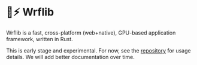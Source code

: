 # 🐢⚡ Wrflib

Wrflib is a fast, cross-platform (web+native), GPU-based application framework, written in Rust.

This is early stage and experimental. For now, see the [repository](https://github.com/cruise-automation/webviz-rust-framework) for usage details. We will add better documentation over time.
